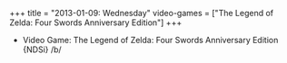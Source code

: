 +++
title = "2013-01-09: Wednesday"
video-games = ["The Legend of Zelda: Four Swords Anniversary Edition"]
+++


* Video Game: The Legend of Zelda: Four Swords Anniversary Edition {NDSi} /b/